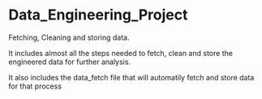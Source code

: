 # Data_Engineering_Project
Fetching, Cleaning and storing data.

It includes almost all the steps needed to fetch, clean and store the engineered data for further analysis.

It also includes the data_fetch file that will automatily fetch and store data for that process
